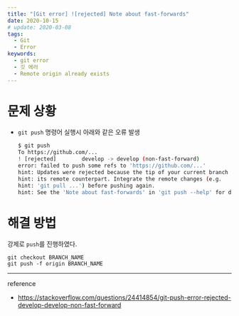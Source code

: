 ```yaml
---
title: "[Git error] ![rejected] Note about fast-forwards"
date: 2020-10-15
# update: 2020-03-08
tags:
  - Git
  - Error
keywords:
  - git error
  - 깃 에러
  - Remote origin already exists
---
```



# 문제 상황



* ``git push`` 명령어 실행시 아래와 같은 오류 발생 

    ```bash
    $ git push
    To https://github.com/...
    ! [rejected]        develop -> develop (non-fast-forward)
    error: failed to push some refs to 'https://github.com/...'
    hint: Updates were rejected because the tip of your current branch is behind
    hint: its remote counterpart. Integrate the remote changes (e.g.
    hint: 'git pull ...') before pushing again.
    hint: See the 'Note about fast-forwards' in 'git push --help' for details.
    ```



# 해결 방법 


강제로 ``push``를 진행하였다.


```
git checkout BRANCH_NAME
git push -f origin BRANCH_NAME
```





---

reference

* https://stackoverflow.com/questions/24414854/git-push-error-rejected-develop-develop-non-fast-forward